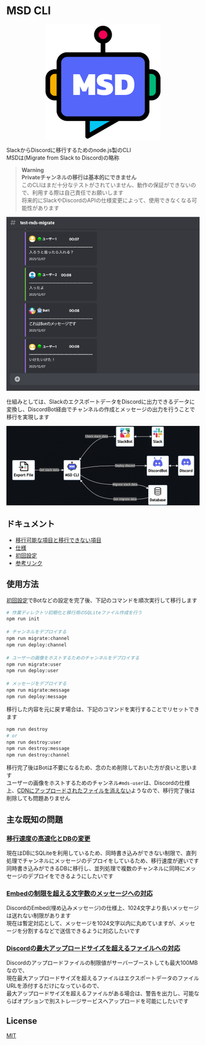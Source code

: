 # MSD CLI

<p align="center">
  <img src="./docs/img/msd.png" width="300" height="300">
</p>

SlackからDiscordに移行するためのnode.js製のCLI  
MSDは(Migrate from Slack to Discord)の略称  

> **Warning**  
> **Privateチャンネルの移行は基本的にできません**  
> このCLIはまだ十分なテストがされていません、動作の保証ができないので、利用する際は自己責任でお願いします  
> 将来的にSlackやDiscordのAPIの仕様変更によって、使用できなくなる可能性があります  

<p align="center">
  <img src="./docs/img/example.png" min-width="600" min-height="540">
</p>

仕組みとしては、SlackのエクスポートデータをDiscordに出力できるデータに変換し、DiscordBot経由でチャンネルの作成とメッセージの出力を行うことで移行を実現します  

<p align="center">
  <img src="./docs/img/architecture.png" min-width="850" min-height="350">
</p>

## ドキュメント

- [移行可能な項目と移行できない項目](./docs/migration.md)
- [仕様](./docs/specification.md)
- [初回設定](./docs/init.md)
- [参考リンク](./docs/reference.md)

## 使用方法

[初回設定](./docs/initial-setting.md)でBotなどの設定を完了後、下記のコマンドを順次実行して移行します  

```zsh
# 作業ディレクトリ初期化と移行用のSQLiteファイル作成を行う
npm run init

# チャンネルをデプロイする
npm run migrate:channel
npm run deploy:channel

# ユーザーの画像をホストするためのチャンネルをデプロイする
npm run migrate:user
npm run deploy:user

# メッセージをデプロイする
npm run migrate:message
npm run deploy:message
```

移行した内容を元に戻す場合は、下記のコマンドを実行することでリセットできます  

```zsh
npm run destroy
# or
npm run destroy:user
npm run destroy:message
npm run destroy:channel
```

移行完了後はBotは不要になるため、念のため削除しておいた方が良いと思います  
ユーザーの画像をホストするためのチャンネル`#mds-user`は、Discordの仕様上、[CDNにアップロードされたファイルを消えない](https://support.discord.com/hc/en-us/community/posts/360061593771-Privacy-for-CDN-attachements)ようなので、移行完了後は削除しても問題ありません  

## 主な既知の問題

### [移行速度の高速化とDBの変更](https://github.com/revoltage-inc/mds-cli/issues/37)

現在はDBにSQLiteを利用しているため、同時書き込みができない制限で、直列処理でチャンネルにメッセージのデプロイをしているため、移行速度が遅いです  
同時書き込みができるDBに移行し、並列処理で複数のチャンネルに同時にメッセージのデプロイをできるようにしたいです  

### [Embedの制限を超える文字数のメッセージへの対応](https://github.com/revoltage-inc/mds-cli/issues/13)

DiscordのEmbed(埋め込みメッセージ)の仕様上、1024文字より長いメッセージは送れない制限があります  
現在は暫定対応として、メッセージを1024文字以内に丸めていますが、メッセージを分割するなどで送信できるように対応したいです  

### [Discordの最大アップロードサイズを超えるファイルへの対応](https://github.com/revoltage-inc/mds-cli/issues/38)

Discordのアップロードファイルの制限値がサーバーブーストしても最大100MBなので、  
現在最大アップロードサイズを超えるファイルはエクスポートデータのファイルURLを添付するだけになっているので、  
最大アップロードサイズを超えるファイルがある場合は、警告を出力し、可能ならばオプションで別ストレージサービスへアップロードを可能にしたいです  

## License

[MIT](https://opensource.org/licenses/MIT)
